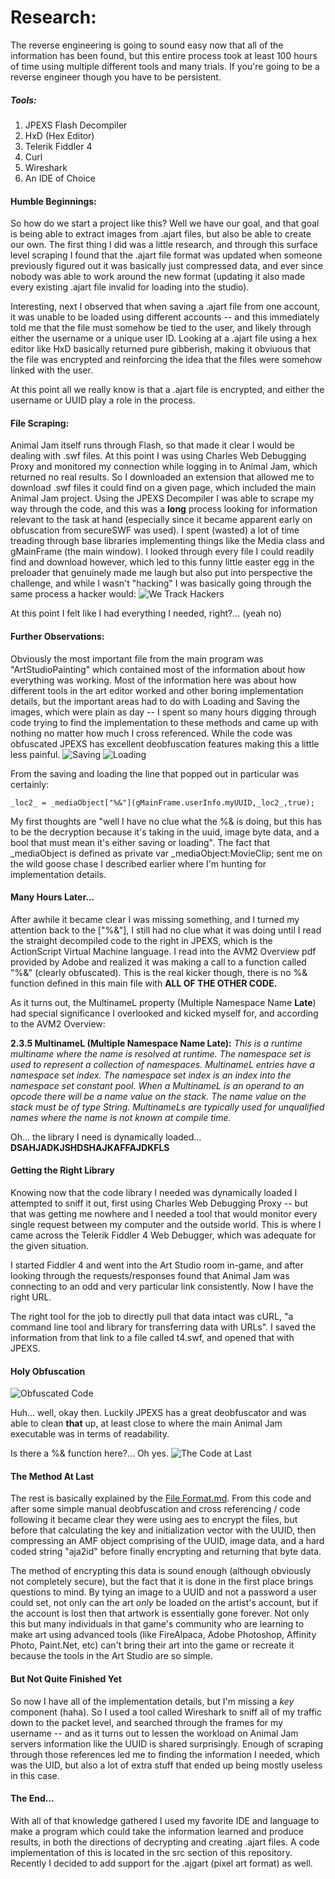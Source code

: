 # Research:
The reverse engineering is going to sound easy now that all of the information has been found, but this entire process took at least 100 hours of time using multiple different tools and many trials. If you're going to be a reverse engineer though you have to be persistent.

##### Tools:
1. JPEXS Flash Decompiler
2. HxD (Hex Editor)
3. Telerik Fiddler 4
4. Curl
5. Wireshark
6. An IDE of Choice

#### Humble Beginnings:
So how do we start a project like this? Well we have our goal, and that goal is being able to extract images from .ajart files, but also be able to create our own. The first thing I did was a little research, and through this surface level scraping I found that the .ajart file format was updated when someone previously figured out it was basically just compressed data, and ever since nobody was able to work around the new format (updating it also made every existing .ajart file invalid for loading into the studio).

Interesting, next I observed that when saving a .ajart file from one account, it was unable to be loaded using different accounts -- and this immediately told me that the file must somehow be tied to the user, and likely through either the username or a unique user ID. Looking at a .ajart file using a hex editor like HxD basically returned pure gibberish, making it obviuous that the file was encrypted and reinforcing the idea that the files were somehow linked with the user.

At this point all we really know is that a .ajart file is encrypted, and either the username or UUID play a role in the process.

#### File Scraping:
Animal Jam itself runs through Flash, so that made it clear I would be dealing with .swf files. At this point I was using Charles Web Debugging Proxy and monitored my connection while logging in to Animal Jam, which returned no real results. So I downloaded an extension that allowed me to download .swf files it could find on a given page, which included the main Animal Jam project. Using the JPEXS Decompiler I was able to scrape my way through the code, and this was a **long** process looking for information relevant to the task at hand (especially since it became apparent early on obfuscation from secureSWF was used). I spent (wasted) a lot of time treading through base libraries implementing things like the Media class and gMainFrame (the main window). I looked through every file I could readily find and download however, which led to this funny little easter egg in the preloader that genuinely made me laugh but also put into perspective the challenge, and while I wasn't "hacking" I was basically going through the same process a hacker would:
![We Track Hackers](images/we_track_hackers.png)

At this point I felt like I had everything I needed, right?... (yeah no)

#### Further Observations:
Obviously the most important file from the main program was "ArtStudioPainting" which contained most of the information about how everything was working. Most of the information here was about how different tools in the art editor worked and other boring implementation details, but the important areas had to do with Loading and Saving the images, which were plain as day -- I spent so many hours digging through code trying to find the implementation to these methods and came up with nothing no matter how much I cross referenced. While the code was obfuscated JPEXS has excellent deobfuscation features making this a little less painful.
![Saving](images/on_save_button.png)
![Loading](images/handle_load.png)

From the saving and loading the line that popped out in particular was certainly:
```
_loc2_ = _mediaObject["%&"](gMainFrame.userInfo.myUUID,_loc2_,true);
```
My first thoughts are "well I have no clue what the %& is doing, but this has to be the decryption because it's taking in the uuid, image byte data, and a bool that must mean it's either saving or loading". The fact that _mediaObject is defined as private var _mediaObject:MovieClip; sent me on the wild goose chase I described earlier where I'm hunting for implementation details.

#### Many Hours Later...
After awhile it became clear I was missing something, and I turned my attention back to the ["%&"], I still had no clue what it was doing until I read the straight decompiled code to the right in JPEXS, which is the ActionScript Virtual Machine language. I read into the AVM2 Overview pdf provided by Adobe and realized it was making a call to a function called "%&" (clearly obfuscated). This is the real kicker though, there is no %& function defined in this main file with **ALL OF THE OTHER CODE.**

As it turns out, the MultinameL property (Multiple Namespace Name **Late**) had special significance I overlooked and kicked myself for, and according to the AVM2 Overview:

**2.3.5 MultinameL (Multiple Namespace Name Late):**
*This is a runtime multiname where the name is resolved at runtime. The namespace set is used to represent a collection of namespaces. MultinameL entries have a namespace set index. The namespace set index is an index into the namespace set constant pool. When a MultinameL is an operand to an opcode there will be a name value on the stack. The name value on the stack must be of type String. MultinameLs are typically used for unqualified names where the name is not known at compile time.*

Oh... the library I need is dynamically loaded... **DSAHJADKJSHDSHAJKAFFAJDKFLS**

#### Getting the Right Library
Knowing now that the code library I needed was dynamically loaded I attempted to sniff it out, first using Charles Web Debugging Proxy -- but that was getting me nowhere and I needed a tool that would monitor every single request between my computer and the outside world. This is where I came across the Telerik Fiddler 4 Web Debugger, which was adequate for the given situation.

I started Fiddler 4 and went into the Art Studio room in-game, and after looking through the requests/responses found that Animal Jam was connecting to an odd and very particular link consistently. Now I have the right URL.

The right tool for the job to directly pull that data intact was cURL, "a command line tool and library for transferring data with URLs". I saved the information from that link to a file called t4.swf, and opened that with JPEXS.

#### Holy Obfuscation
![Obfuscated Code](images/holy_obfuscation_batman.png)

Huh... well, okay then. Luckily JPEXS has a great deobfuscator and was able to clean **that** up, at least close to where the main Animal Jam executable was in terms of readability.

Is there a %& function here?... Oh yes.
![The Code at Last](images/queue_original_halo_theme.png)

#### The Method At Last
The rest is basically explained by the [File Format.md](https://github.com/cfr0st/ajart-file-format/blob/master/File%20Format.md). From this code and after some simple manual deobfuscation and cross referencing / code following it became clear they were using aes to encrypt the files, but before that calculating the key and initialization vector with the UUID, then compressing an AMF object comprising of the UUID, image data, and a hard coded string "aja2id" before finally encrypting and returning that byte data.

The method of encrypting this data is sound enough (although obviously not completely secure), but the fact that it is done in the first place brings questions to mind. By tying an image to a UUID and not a password a user could set, not only can the art *only* be loaded on the artist's account, but if the account is lost then that artwork is essentially gone forever. Not only this but many individuals in that game's community who are learning to make art using advanced tools (like FireAlpaca, Adobe Photoshop, Affinity Photo, Paint.Net, etc) can't bring their art into the game or recreate it because the tools in the Art Studio are so simple.

#### But Not Quite Finished Yet
So now I have all of the implementation details, but I'm missing a *key* component (haha). So I used a tool called Wireshark to sniff all of my traffic down to the packet level, and searched through the frames for my username -- and as it turns out to lessen the workload on Animal Jam servers information like the UUID is shared surprisingly. Enough of scraping through those references led me to finding the information I needed, which was the UID, but also a lot of extra stuff that ended up being mostly useless in this case.

#### The End...
With all of that knowledge gathered I used my favorite IDE and language to make a program which could take the information learned and produce results, in both the directions of decrypting and creating .ajart files. A code implementation of this is located in the src section of this repository. Recently I decided to add support for the .ajgart (pixel art format) as well.
